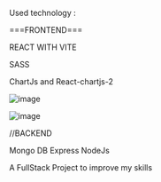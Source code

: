 Used technology :

===FRONTEND===

REACT WITH VITE

SASS

ChartJs and React-chartjs-2

![image](https://user-images.githubusercontent.com/114118969/210853020-9ca3fe54-6f25-43b9-a3fb-eddfce077216.png)

![image](https://user-images.githubusercontent.com/114118969/210853116-58c31d98-1420-4bf7-b10d-2056af07cbd3.png)

//BACKEND

Mongo DB
Express
NodeJs

A FullStack Project to improve my skills

